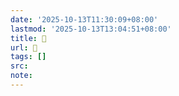```yaml
---
date: '2025-10-13T11:30:09+08:00'
lastmod: '2025-10-13T13:04:51+08:00'
title: 󰤩
url: 󰤩
tags: []
src:
note:
---
```

